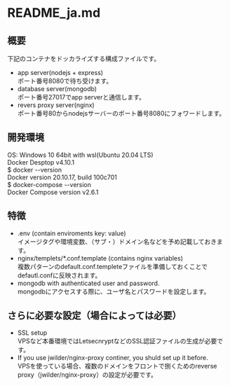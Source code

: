 # README_ja.md

## 概要
下記のコンテナをドッカライズする構成ファイルです。
 - app server(nodejs + express)   
  ポート番号8080で待ち受けます。
 - database server(mongodb)   
  ポート番号27017でapp serverと通信します。
 - revers proxy server(nginx)   
  ポート番号80からnodejsサーバーのポート番号8080にフォワードします。

## 開発環境
 OS: Windows 10 64bit with wsl(Ubuntu 20.04 LTS)  
 Docker Desptop v4.10.1  
 $ docker --version  
 Docker version 20.10.17, build 100c701  
 $ docker-compose --version  
 Docker Compose version v2.6.1  


## 特徴
 - .env (contain enviroments key: value)  
  イメージタグや環境変数、（サブ・）ドメイン名などを予め記載しておきます。
 - nginx/templets/*.conf.template (contains nginx variables)  
  複数パターンのdefault.conf.templeteファイルを準備しておくことでdefautl.confに反映されます。
 - mongodb with authenticated user and password.  
  mongodbにアクセスする際に、ユーザ名とパスワードを設定します。

## さらに必要な設定（場合によっては必要）
 - SSL setup  
  VPSなど本番環境ではLetsecnryptなどのSSL認証ファイルの生成が必要です。
 - If you use jwilder/nginx-proxy continer, you shuld set up it before.  
  VPSを使っている場合、複数のドメインをフロントで捌くためのreverse proxy（jwilder/nginx-proxy）の設定が必要です。
